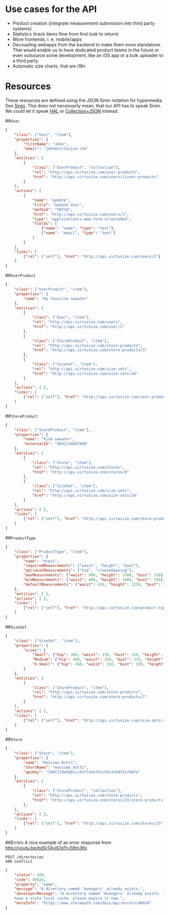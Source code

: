 # Use cases for the API

- Product creation (integrate measurement submission into third party systems)
- Statistics (track items flow from first look to return)
- More frontends, i. e. mobile/apps
- Decoupling webapps from the backend to make them more standalone. That would
  enable us to have dedicated product teams in the future or even outsource
  some development, like an iOS app or a bulk uploader to a third party.
- Automatic size charts, that are i18n


# Resources

These resources are defined using the JSON Siren notation for hypermedia. See [Siren](https://github.com/kevinswiber/siren).
This does not necessarily mean, that our API has to speak Siren. We could let it speak [HAL](http://stateless.co/hal_specification.html) or [Collection+JSON](http://amundsen.com/media-types/collection) instead.

##`User`

```json
{
    "class": ["User", "item"],
    "properties": {
        "firstName": "John",
        "email": "john@virtusize.com"
    },
    "entities": [
        {
            "class": ["UserProduct", "collection"],
            "rel": "http://api.virtusize.com/user-products",
            "href": "http://api.virtusize.com/users/1/user-products"
        }
    ],
    "actions": [
        {
            "name": "update",
            "title": "Update User",
            "method": "PATCH",
            "href": "http://api.virtusize.com/users/1",
            "type": "application/x-www-form-urlencoded",
            "fields": [
                {"name": "name", "type": "text"},
                {"name": "email", "type": "text"}
            ]
        }
    ],
    "links": [
        {"rel": ["self"], "href": "http://api.virtusize.com/users/1"}
    ]
}
```

##`UserProduct`

```json
{
    "class": ["UserProduct", "item"],
    "properties": {
        "name": "My favorite sweater"
    },
    "entities": [
        {
            "class": ["User", "item"],
            "rel": "http://api.virtusize.com/users",
            "href": "http://api.virtusize.com/user/1"
        },
        {
            "class": ["StoreProduct", "item"],
            "rel": "http://api.virtusize.com/store-products",
            "href": "http://api.virtusize.com/store-products/3"
        },
        {
            "class": ["SizeSet", "item"],
            "rel": "http://api.virtusize.com/size-sets",
            "href": "http://api.virtusize.com/size-sets/24"
        }
    ],
    "actions": [ ],
    "links": [
        {"rel": ["self"], "href": "http://api.virtusize.com/user-products/17"}
    ]
}
```

##`StoreProduct`

```json
{
    "class": ["StoreProduct", "item"],
    "properties": {
        "name": "Pink sweater",
        "externalId": "SKU1234567890"
    },
    "entities": [
        {
            "class": ["Store", "item"],
            "rel": "http://api.virtusize.com/stores",
            "href": "http://api.virtusize.com/stores/8"
        },
        {
            "class": ["SizeSet", "item"],
            "rel": "http://api.virtusize.com/size-sets",
            "href": "http://api.virtusize.com/size-sets/24"
        }
    ],
    "actions": [ ],
    "links": [
        {"rel": ["self"], "href": "http://api.virtusize.com/store-products/8"}
    ]
}
```

##`ProductType`

```json
{
    "class": ["ProductType", "item"],
    "properties": {
        "name": "dress",
        "requiredMeasurements": ["waist", "height", "bust"],
        "optionalMeasurements": ["hip", "sleeveOpening"],
        "maxMeasurements": {"waist": 900, "height": 1500, "bust": 750},
        "minMeasurements": {"waist": 400, "height": 1000, "bust": 350},
        "defaultMeasurements": {"waist": 650, "height": 1250, "bust": 500}
    },
    "entities": [ ],
    "actions": [ ],
    "links": [
        {"rel": ["self"], "href": "http://api.virtusize.com/product-types/1"}
    ]
}
```

##`SizeSet`

```json
{
    "class": ["SizeSet", "item"],
    "properties": {
        "sizes": {
            "Small": {"hip": 380, "waist": 330, "bust": 350, "height": 700},
            "Medium": {"hip": 400, "waist": 350, "bust": 370, "height": 720}, 
            "X-Small": {"hip": 360, "waist": 310, "bust": 330, "height": 680}
        }
    },
    "entities": [
        {
            "class": ["StoreProduct", "item"],
            "rel": "http://api.virtusize.com/store-products",
            "href": "http://api.virtusize.com/store-products/7"
        }
    ],
    "actions": [ ],
    "links": [
        {"rel": ["self"], "href": "http://api.virtusize.com/size-sets/4"}
    ]
}
```

##`Store`

```json
{
    "class": ["Store", "item"],
    "properties": {
        "name": "Massimo Dutti",
        "shortName": "massimo_dutti",
        "apiKey": "3d0f27de5681cc43733ee7dcc9fe3cb9351768fe"
    },
    "entities": [
        {
            "class": ["StoreProduct", "collection"],
            "rel": "http://api.virtusize.com/store-products",
            "href": "http://api.virtusize.com/stores/23/store-products"
        },
    ],
    "actions": [ ],
    "links": [
        {"rel": ["self"], "href": "http://api.virtusize.com/stores/23"}
    ]
}
```


##Errors
A nice example of an error response from http://youtu.be/hdSrT4yjS1g?t=59m36s

```
POST /directories
409 Conflict
```

```json
{
    "status": 409,
    "code": 40924,
    "property": "name",
    "message": "A directory named 'Avengers' already exists.",
    "developerMessage": "A directory named 'Avengers' already exists. If you
    have a stale local cache, please expire it now.",
    "moreInfo": "https://www.stormpath.com/docs/api/errors/40924"
}
```

